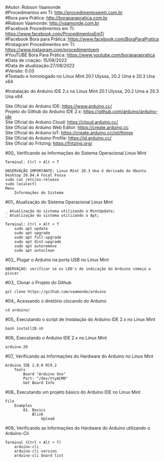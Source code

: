 #Autor: Robson Vaamonde<br>
#Procedimentos em TI: http://procedimentosemti.com.br<br>
#Bora para Prática: http://boraparapratica.com.br<br>
#Robson Vaamonde: http://vaamonde.com.br<br>
#Facebook Procedimentos em TI: https://www.facebook.com/ProcedimentosEmTi<br>
#Facebook Bora para Prática: https://www.facebook.com/BoraParaPratica<br>
#Instagram Procedimentos em TI: https://www.instagram.com/procedimentoem<br>
#YouTUBE Bora Para Prática: https://www.youtube.com/boraparapratica<br>
#Data de criação: 15/08/2022<br>
#Data de atualização:27/08/2022<br>
#Versão: 0.03<br>
#Testado e homologado no Linux Mint 20.1 Ulyssa, 20.2 Uma e 20.3 Una x64

#Instalação do Arduino IDE 2.x no Linux Mint 20.1 Ulyssa, 20.2 Uma e 20.3 Una x64

Site Oficial do Arduino IDE: https://www.arduino.cc/<br>
Projeto do Github do Arduino IDE 2.x: https://github.com/arduino/arduino-ide<br>
Site Oficial do Arduino Cloud: https://cloud.arduino.cc/<br>
Site Oficial do Arduino Web Editor: https://create.arduino.cc<br>
Site Oficial do Arduino IoT: https://create.arduino.cc/iot/things<br>
Site Oficial do Arduino Profile: https://id.arduino.cc/<br>
Site Oficial do Fritzing: https://fritzing.org/

#00_ Verificando as Informações do Sistema Operacional Linux Mint<br>

	Terminal: Ctrl + Alt + T

	OBSERVAÇÃO IMPORTANTE: Linux Mint 20.3 Una é derivado do Ubuntu Desktop 20.04.4 Focal Fossa
	sudo cat /etc/os-release
	sudo localectl
	Menu
		Informações do Sistema

#01_ Atualização do Sistema Operacional Linux Mint<br>

	_ Atualização do sistema utilizando o MintUpdate;
	_ Atualização do sistema utilizando o Apt;

	Terminal: Ctrl + Alt + T
		sudo apt update
		sudo apt upgrade
		sudo apt full-upgrade
		sudo apt dist-upgrade
		sudo apt autoremove
		sudo apt autoclean

#02_ Plugar o Arduino na porta USB no Linux Mint<br>

	OBERVAÇÃO: verificar se os LED's de indicação do Arduino começa a piscar

#03_ Clonar o Projeto do Github<br>

	git clone https://github.com/vaamonde/arduino

#04_ Acessando o diretório clocando do Arduino<br>

	cd arduino/

#05_ Executando o script de Instalação do Arduino IDE 2.x no Linux Mint<br>

	bash install20.sh

#06_ Executando o Arduino IDE 2.x no Linux Mint<br>

	arduino-20

#07_ Verificando as Informações do Hardware do Arduino no Linux Mint<br>

	Arduino IDE 2.0.0 RC9.2
		Tools
			Board "Arduino Uno"
			Port: "/dev/ttyACM0"
			Get Board Info

#08_ Executando um projeto básico do Arduino IDE no Linux Mint<br>

	File
		Examples
			01. Basics
				Blink
					Upload

#09_ Verificando as Informações do Hardware do Arduino utilizando o Arduino-Cli<br>

	Terminal (Ctrl + Alt + T)
		arduino-cli
		arduino-cli version
		arduino-cli board list